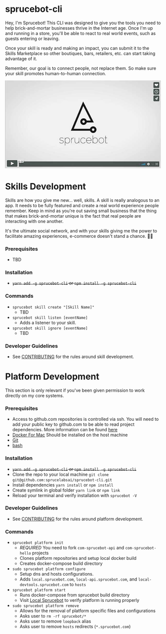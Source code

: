 # sprucebot-cli
Hey, I'm Sprucebot! This CLI was designed to give you the tools you need
to help brick-and-mortar businesses thrive in the Internet age. Once I'm
up and running in a store, you'll be able to react to real world events, such
as guests entering or leaving.

Once your skill is ready and making an impact, you can submit it to the
Skills Marketplace so other boutiques, bars, retailers, etc. can start
taking advantage of it.

Remember, our goal is to connect people, not replace them. So make
sure your skill promotes human-to-human connection.

[![Watch Vignette 1](images/video-poster.jpg)](https://vimeo.com/196923365)


# Skills Development
Skills are how you give me new... well, skills. A skill is really analogous to
an app. It needs to be fully featured and create a real world experience people remember.
Keep in mind as you're out saving small business that the thing that makes
brick-and-mortar unique is the fact that real people are interacting with one another.

It's the ultimate social network, and with your skills giving me the power to
facilitate amazing experiences, e-commerce doesn't stand a chance. 🌲🤖

### Prerequisites
* TBD

### Installation
* ~~`yarn add -g sprucebot-cli` or `npm install -g sprucebot-cli`~~

### Commands

* `sprucebot skill create "[Skill Name]"`
  * TBD
* `sprucebot skill listen [eventName]`
  * Adds a listener to your skill.
* `sprucebot skill ignore [eventName]`
  * TBD

### Developer Guidelines
* See [CONTRIBUTING](https://github.com/sprucelabsai/sprucebot-cli/blob/dev/CONTRIBUTING.md) for the rules around skill development.

#  Platform Development
This section is only relevant if you've been given permission to work directly on my core systems.
### Prerequisites
* Access to github.com repositories is controlled via ssh. You will need to add your public key to github.com to be able to read project dependencies. More information can be found [here](https://help.github.com/articles/connecting-to-github-with-ssh/)
* [Docker For Mac](https://www.docker.com/docker-mac) Should be installed on the host machine
* [Git](https://git-scm.com)
* [bash](https://www.gnu.org/software/bash/)

### Installation
* ~~`yarn add -g sprucebot-cli` or `npm install -g sprucebot-cli`~~
* Clone the repo to your local machine `git clone git@github.com:sprucelabsai/sprucebot-cli.git`
* Install dependencies `yarn install` or `npm install`
* Create symlink in global folder `yarn link` or `npm link`
* Reload your terminal and verify installation with `sprucebot -V`

### Developer Guidelines
* See [CONTRIBUTING](https://github.com/sprucelabsai/sprucebot-cli/blob/dev/CONTRIBUTING.md) for the rules around platform development.

### Commands

* `sprucebot platform init`
  * *REQUIRED* You need to fork `com-sprucebot-api` and `com-sprucebot-hello` projects
  * Clones platform repositories and setup local docker build
  * Creates docker-compose build directory
* `sudo sprucebot platform configure`
  * Setup dns and hosts configurations.
  * Adds `local.sprucebot.com`, `local-api.sprucebot.com`, and `local-devtools.sprucebot.com` to `hosts`
* `sprucebot platform start`
  * Runs docker-compose from sprucebot build directory
  * Visit [Local Sprucebot](https://local.sprucebot.com) to verify platform is running properly
* `sudo sprucebot platform remove`
  * Allows for the removal of platform specific files and configurations
  * Asks user to `rm -rf sprucebot/*`
  * Asks user to remove `loopback` alias
  * Asks user to remove `hosts` redirects (`*.sprucebot.com`)